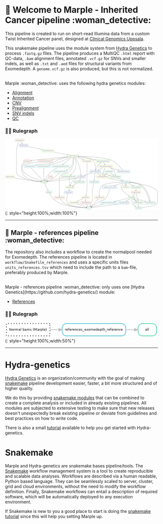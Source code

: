 # :snake: Welcome to Marple - Inherited Cancer pipeline :woman_detective:

This pipeline is created to run on short-read Illumina data from a custom Twist Inherited Cancer panel, designed at [Clinical Genomics Uppsala](https://www.scilifelab.se/units/clinical-genomics-uppsala/#https://www.cgu.igp.uu.se).

This snakemake pipeline uses the module system from [Hydra Genetics](https://github.com/hydra-genetics/) to process `.fastq.gz` files. The pipeline produces a MultiQC `.html` report with QC-data, `.bam` alignment files, annotated `.vcf.gz` for SNVs and smaller indels, as well as `.txt` and `.aed` files for structural variants from Exomedepth. A `genome.vcf.gz` is also produced, but this is not normalized.

<br />
Marple :woman_detective: uses the following hydra genetics modules:

- [Alignment](https://github.com/hydra-genetics/alignment/tree/v0.4.0)
- [Annotation](https://github.com/hydra-genetics/annotation/tree/v0.3.0)
- [CNV](https://github.com/hydra-genetics/cnv_sv/tree/78f270c)
- [Prealignment](https://github.com/hydra-genetics/prealignment/tree/v1.0.0)
- [SNV indels](https://github.com/hydra-genetics/snv_indels/tree/v0.3.0)
- [QC](https://github.com/hydra-genetics/qc/tree/ca947b1)


### :judge: Rulegraph 
![dag plot](includes/images/rulegraph.svg){: style="height:100%;width:100%"}

---
## :snake: Marple - references pipeline :woman_detective:
The repository also includes a workflow to create the normalpool needed for Exomedepth. The references pipeline is located in `workflow/Snakefile_references` and uses a specific units files `units_references.tsv` which need to include the path to a `bam`-file, preferably produced by Marple.

<br />
Marple - references pipeline :woman_detective: only uses one [Hydra Genetics](https://github.com/hydra-genetics/) module:

- [References](https://github.com/hydra-genetics/references/tree/907d302)

### :judge: Rulegraph

![dag plot](includes/images/rulegraph_ref.png){: style="height:100%;width:50%"}

---
# Hydra-genetics

[Hydra Genetics](https://github.com/hydra-genetics/) is an organization/community with the goal of making [snakemake](https://snakemake.readthedocs.io/en/stable/index.html) pipeline development easier, faster, a bit more structured and of higher quality.

We do this by providing [snakemake modules](https://snakemake.readthedocs.io/en/stable/snakefiles/modularization.html#modules) that can be combined to create a complete analysis or included in already existing pipelines. All modules are subjected to extensive testing to make sure that new releases doesn't unexpectedly break existing pipeline or deviate from guidelines and best practices on how to write code.

There is also a small [tutorial](https://hydra-genetics.readthedocs.io/en/latest/simple_pipeline/) available to help you get started with Hydra-genetics.

# Snakemake
Marple and Hydra-genetics are snakemake bases pipeline/tools. The [Snakemake](https://snakemake.readthedocs.io/en/stable/index.html) workflow management system is a tool to create reproducible and scalable data analyses. Workflows are described via a human readable, Python based language. They can be seamlessly scaled to server, cluster, grid and cloud environments, without the need to modify the workflow definition. Finally, Snakemake workflows can entail a description of required software, which will be automatically deployed to any execution environment. 

If Snakemake is new to you a good place to start is doing the [snakemake tutorial](https://snakemake.readthedocs.io/en/stable/tutorial/tutorial.html) since this will help you setting Marple up.

